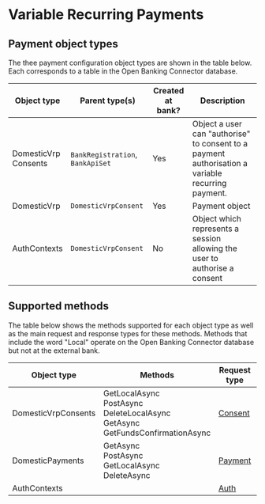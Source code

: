 ﻿# Variable Recurring Payments
## Payment object types

The thee payment configuration object types are shown in the table below. Each corresponds to a table in the Open Banking Connector database.

Object type | Parent type(s) | Created at bank? | Description | 
--- | --- | --- | ---
DomesticVrp<br/>Consents |`BankRegistration`, `BankApiSet` | Yes | Object a user can "authorise" to consent to a payment authorisation a variable recurring payment.|
DomesticVrp | `DomesticVrpConsent`| Yes | Payment object
AuthContexts| `DomesticVrpConsent`| No | Object which represents a session allowing the user to authorise a consent

## Supported methods

The table below shows the methods supported for each object type as well as the main request and response types for these methods. Methods that include the word "Local" operate on the Open Banking Connector database but not at the external bank.

Object type | Methods | Request type| Response type
 --- | --- | ---| ---
DomesticVrpConsents|GetLocalAsync <br/> PostAsync <br/> DeleteLocalAsync <br/> GetAsync <br/> GetFundsConfirmationAsync|[Consent](./../../../src/OpenBanking.Library.Connector/Models/Public/VariableRecurringPayments/Request/DomesticVrpConsent.cs)|[Consent](./../../../src/OpenBanking.Library.Connector/Models/Public/VariableRecurringPayments/Response/DomesticVrpConsentResponse.cs)
DomesticPayments| GetAsync<br/> PostAsync <br/> GetLocalAsync <br/> DeleteAsync |[Payment](./../../../src/OpenBanking.Library.Connector/Models/Public/VariableRecurringPayments/Request/DomesticVrp.cs)|[Payment](./../../../src/OpenBanking.Library.Connector/Models/Public/VariableRecurringPayments/Response/DomesticVrpResponse.cs)
AuthContexts| |[Auth](./../../../src/OpenBanking.Library.Connector/Models/Public/VariableRecurringPayments/Request/DomesticVrpConsentAuthContext.cs)|[Auth](./../../../src/OpenBanking.Library.Connector/Models/Public/VariableRecurringPayments/Response/DomesticVrpConsentAuthContextResponse.cs)
